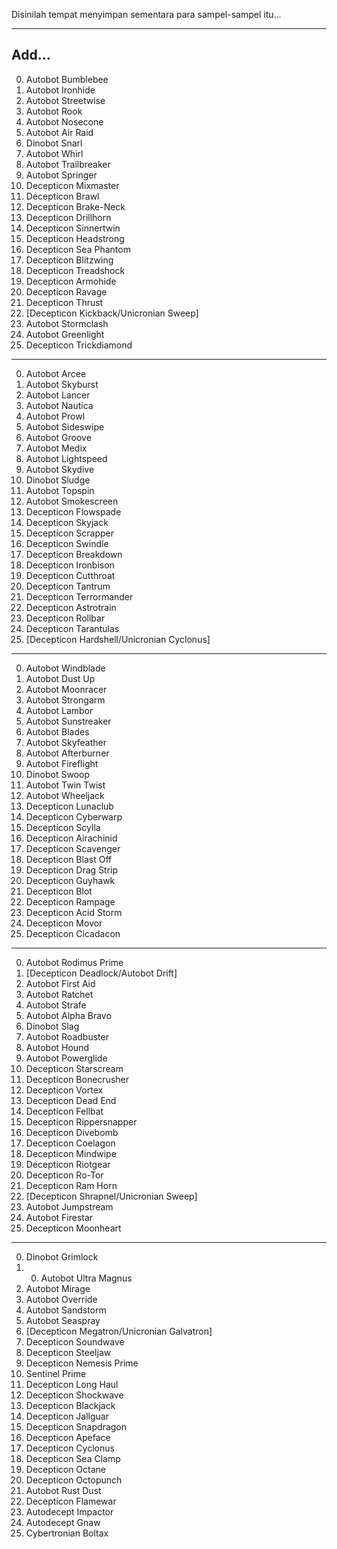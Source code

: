Disinilah tempat menyimpan sementara para sampel-sampel itu...

---

Add...
-

0000. Autobot Bumblebee
0000. Autobot Ironhide
0000. Autobot Streetwise
0000. Autobot Rook
0000. Autobot Nosecone
0000. Autobot Air Raid
0000. Dinobot Snarl
0000. Autobot Whirl
0000. Autobot Trailbreaker
0000. Autobot Springer
0000. Decepticon Mixmaster
0000. Decepticon Brawl
0000. Decepticon Brake-Neck
0000. Decepticon Drillhorn
0000. Decepticon Sinnertwin
0000. Decepticon Headstrong
0000. Decepticon Sea Phantom
0000. Decepticon Blitzwing
0000. Decepticon Treadshock
0000. Decepticon Armohide
0000. Decepticon Ravage
0000. Decepticon Thrust
0000. [Decepticon Kickback/Unicronian Sweep]
0000. Autobot Stormclash
0000. Autobot Greenlight
0000. Decepticon Trickdiamond

---

0000. Autobot Arcee
0000. Autobot Skyburst
0000. Autobot Lancer
0000. Autobot Nautica
0000. Autobot Prowl
0000. Autobot Sideswipe
0000. Autobot Groove
0000. Autobot Medix
0000. Autobot Lightspeed
0000. Autobot Skydive
0000. Dinobot Sludge
0000. Autobot Topspin
0000. Autobot Smokescreen
0000. Decepticon Flowspade
0000. Decepticon Skyjack
0000. Decepticon Scrapper
0000. Decepticon Swindle
0000. Decepticon Breakdown
0000. Decepticon Ironbison
0000. Decepticon Cutthroat
0000. Decepticon Tantrum
0000. Decepticon Terrormander
0000. Decepticon Astrotrain
0000. Decepticon Rollbar
0000. Decepticon Tarantulas
0000. [Decepticon Hardshell/Unicronian Cyclonus]

---

0000. Autobot Windblade
0000. Autobot Dust Up
0000. Autobot Moonracer
0000. Autobot Strongarm
0000. Autobot Lambor
0000. Autobot Sunstreaker
0000. Autobot Blades
0000. Autobot Skyfeather
0000. Autobot Afterburner
0000. Autobot Fireflight
0000. Dinobot Swoop
0000. Autobot Twin Twist
0000. Autobot Wheeljack
0000. Decepticon Lunaclub
0000. Decepticon Cyberwarp
0000. Decepticon Scylla
0000. Decepticon Airachinid
0000. Decepticon Scavenger
0000. Decepticon Blast Off
0000. Decepticon Drag Strip
0000. Decepticon Guyhawk
0000. Decepticon Blot
0000. Decepticon Rampage
0000. Decepticon Acid Storm
0000. Decepticon Movor
0000. Decepticon Cicadacon

---

0000. Autobot Rodimus Prime
0000. [Decepticon Deadlock/Autobot Drift]
0000. Autobot First Aid
0000. Autobot Ratchet
0000. Autobot Strafe
0000. Autobot Alpha Bravo
0000. Dinobot Slag
0000. Autobot Roadbuster
0000. Autobot Hound
0000. Autobot Powerglide
0000. Decepticon Starscream
0000. Decepticon Bonecrusher
0000. Decepticon Vortex
0000. Decepticon Dead End
0000. Decepticon Fellbat
0000. Decepticon Rippersnapper
0000. Decepticon Divebomb
0000. Decepticon Coelagon
0000. Decepticon Mindwipe
0000. Decepticon Riotgear
0000. Decepticon Ro-Tor
0000. Decepticon Ram Horn
0000. [Decepticon Shrapnel/Unicronian Sweep]
0000. Autobot Jumpstream
0000. Autobot Firestar
0000. Decepticon Moonheart

---

0000. Dinobot Grimlock
0000. 0000. Autobot Ultra Magnus
0000. Autobot Mirage
0000. Autobot Override
0000. Autobot Sandstorm
0000. Autobot Seaspray
0000. [Decepticon Megatron/Unicronian Galvatron]
0000. Decepticon Soundwave
0000. Decepticon Steeljaw
0000. Decepticon Nemesis Prime
0000. Sentinel Prime
0000. Decepticon Long Haul
0000. Decepticon Shockwave
0000. Decepticon Blackjack
0000. Decepticon Jallguar
0000. Decepticon Snapdragon
0000. Decepticon Apeface
0000. Decepticon Cyclonus
0000. Decepticon Sea Clamp
0000. Decepticon Octane
0000. Decepticon Octopunch
0000. Autobot Rust Dust
0000. Decepticon Flamewar
0000. Autodecept Impactor
0000. Autodecept Gnaw
0000. Cybertronian Boltax
